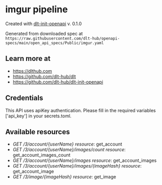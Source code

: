 # imgur pipeline

Created with [dlt-init-openapi](https://github.com/dlt-hub/dlt-init-openapi) v. 0.1.0

Generated from downloaded spec at `https://raw.githubusercontent.com/dlt-hub/openapi-specs/main/open_api_specs/Public/imgur.yaml`
## Learn more at

* https://dlthub.com
* https://github.com/dlt-hub/dlt
* https://github.com/dlt-hub/dlt-init-openapi

## Credentials
This API uses apiKey authentication. Please fill in the required variables ['api_key'] in your 
secrets.toml.

## Available resources
* _GET /3/account/{userName}_ 
  *resource*: get_account  
* _GET /3/account/{userName}/images/count_ 
  *resource*: get_account_images_count  
* _GET /3/account/{userName}/images_ 
  *resource*: get_account_images  
* _GET /3/account/{userName}/images/{imageHash}_ 
  *resource*: get_account_image  
* _GET /3/image/{imageHash}_ 
  *resource*: get_image  
